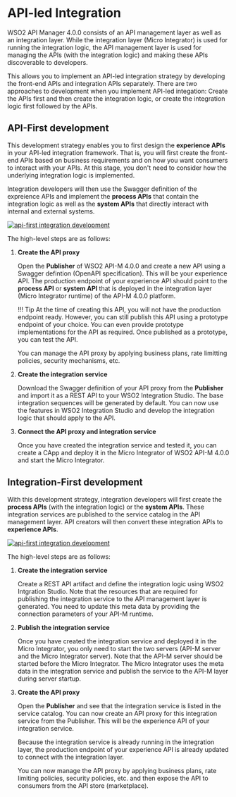 # API-led Integration

WSO2 API Manager 4.0.0 consists of an API management layer as well as an integration layer. While the integration layer (Micro Integrator) is used for running the integration logic, the API management layer is used for managing the APIs (with the integration logic) and making these APIs discoverable to developers.

This allows you to implement an API-led integration strategy by developing the front-end APIs and integration APIs separately. There are two approaches to development when you implement API-led integation: Create the APIs first and then create the integration logic, or create the integration logic first followed by the APIs.

## API-First development

This development strategy enables you to first design the **experience APIs** in your API-led integration framework. That is, you will first create the front-end APIs based on business requirements and on how you want consumers to interact with your APIs. At this stage, you don't need to consider how the underlying integration logic is implemented.

Integration developers will then use the Swagger definition of the expreience APIs and implement the **process APIs** that contain the integration logic as well as the **system APIs** that directly interact with internal and external systems.

<a href="{{base_path}}/assets/img/integrate/api-led-integration/api-first.png"><img src="{{base_path}}/assets/img/integrate/api-led-integration/api-first.png" alt="api-first integration development"></a>

The high-level steps are as follows:

1.  **Create the API proxy**

    Open the **Publisher** of WSO2 API-M 4.0.0 and create a new API using a Swagger defintion (OpenAPI specification). This will be your experience API. The production endpoint of your experience API should point to the **process API** or **system API** that is deployed in the integration layer (Micro Integrator runtime) of the API-M 4.0.0 platform.
    
    !!! Tip
        At the time of creating this API, you will not have the production endpoint ready. However, you can still publish this API using a prototype endpoint of your choice. You can even provide prototype implementations for the API as required. Once published as a prototype, you can test the API. 

    You can manage the API proxy by applying business plans, rate limitting policies, security mechanisms, etc.

2.  **Create the integration service**

    Download the Swagger definition of your API proxy from the **Publisher** and import it as a REST API to your WSO2 Integration Studio. The base integration sequences will be generated by default. You can now use the features in WSO2 Integration Studio and develop the integration logic that should apply to the API.

3.  **Connect the API proxy and integration service**

    Once you have created the integration service and tested it, you can create a CApp and deploy it in the Micro Integrator of WSO2 API-M 4.0.0 and start the Micro Integrator.

## Integration-First development

With this development strategy, integration developers will first create the **process APIs** (with the integration logic) or the **system APIs**. These integration services are published to the service catalog in the API management layer. API creators will then convert these integration APIs to **experience APIs**.

<a href="{{base_path}}/assets/img/integrate/api-led-integration/integration-first.png"><img src="{{base_path}}/assets/img/integrate/api-led-integration/integration-first.png" alt="api-first integration development"></a>

The high-level steps are as follows:

1.  **Create the integration service**

    Create a REST API artifact and define the integration logic using WSO2 Intgration Studio. Note that the resources that are required for publishing the integration service to the API management layer is generated. You need to update this meta data by providing the connection parameters of your API-M runtime.

2.  **Publish the integration service**

    Once you have created the integration service and deployed it in the Micro Integrator, you only need to start the two servers (API-M server and the Micro Integrator server). Note that the API-M server should be started before the Micro Integrator. The Micro Integrator uses the meta data in the integration service and publish the service to the API-M layer during server startup.

3.  **Create the API proxy**

    Open the **Publisher** and see that the integration service is listed in the service catalog. You can now create an API proxy for this integration service from the Publisher. This will be the experience API of your integration service. 

    Because the integration service is already running in the integration layer, the production endpoint of your experience API is already updated to connect with the integration layer.

    You can now manage the API proxy by applying business plans, rate limiting policies, security policies, etc. and then expose the API to consumers from the API store (marketplace).
